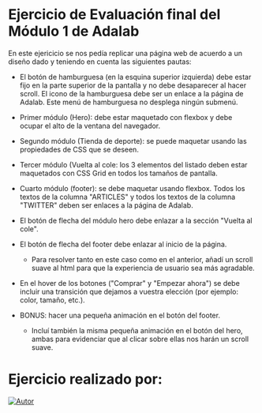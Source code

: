# Ejercicio de Evaluación final del Módulo 1 de Adalab

En este ejericicio se nos pedía replicar una página web de acuerdo a un diseño dado y teniendo en cuenta las siguientes pautas:

- El botón de hamburguesa (en la esquina superior izquierda) debe estar fijo en la parte superior de la pantalla y no debe desaparecer al hacer scroll. El icono de la hamburguesa debe ser un enlace a la página de Adalab. Este menú de hamburguesa no desplega ningún submenú.

- Primer módulo (Hero): debe estar maquetado con flexbox y debe ocupar el alto de la ventana del navegador.

- Segundo módulo (Tienda de deporte): se puede maquetar usando las propiedades de CSS que se deseen.

- Tercer módulo (Vuelta al cole: los 3 elementos del listado deben estar maquetados con CSS Grid en todos los tamaños de pantalla.

- Cuarto módulo (footer): se debe maquetar usando flexbox. Todos los textos de la columna "ARTICLES" y todos los textos de la columna "TWITTER" deben ser enlaces a la página de Adalab.

- El botón de flecha del módulo hero debe enlazar a la sección "Vuelta al cole".

- El botón de flecha del footer debe enlazar al inicio de la página.

  - Para resolver tanto en este caso como en el anterior, añadí un scroll suave al html para que la experiencia de usuario sea más agradable.

- En el hover de los botones ("Comprar" y "Empezar ahora") se debe incluir una transición que dejamos a vuestra elección (por ejemplo: color, tamaño, etc.).

- BONUS: hacer una pequeña animación en el botón del footer.

  - Incluí también la misma pequeña animación en el botón del hero, ambas para evidenciar que al clicar sobre ellas nos harán un scroll suave.
 
# Ejercicio realizado por: 
[![Autor](https://img.shields.io/badge/-Ainhoa_de_las_Heras-pink?style=flat-square&logo=github&labelColor=grey&color=fd7ca6)](https://github.com/Ainhoadlhs)
